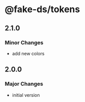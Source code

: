 # @fake-ds/tokens

## 2.1.0

### Minor Changes

- add new colors

## 2.0.0

### Major Changes

- initial version
